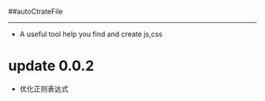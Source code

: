 ##autoCtrateFile



---



- A useful tool help you find and create js,css 



# update 0.0.2
- 优化正则表达式